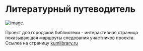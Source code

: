 # Литературный путеводитель 
![image](https://user-images.githubusercontent.com/86720918/188560507-ba05dc02-31f4-4ee0-88cc-f20638d74c84.png)

Проект для городской библиотеки - интерактивная страница показывающая маршруты следования участников проекта.  
Ссылка на страницу [kumlibrary.ru](https://kumlibrary.ru/)
